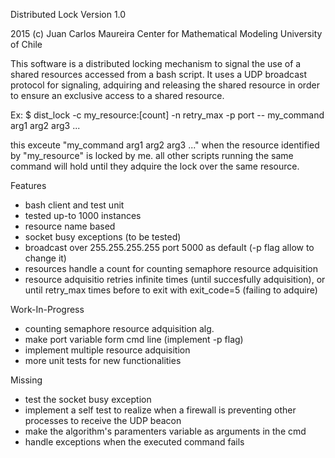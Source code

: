 Distributed Lock
Version 1.0

2015 (c) Juan Carlos Maureira
Center for Mathematical Modeling
University of Chile

This software is a distributed locking mechanism to signal the
use of a shared resources accessed from a bash script. It uses a 
UDP broadcast protocol for signaling, adquiring and releasing the shared 
resource in order to ensure an exclusive access to a shared resource. 

Ex: 
$ dist_lock -c my_resource:[count] -n retry_max -p port -- my_command arg1 arg2 arg3 ...

this exceute "my_command arg1 arg2 arg3 ..." when the resource identified by "my_resource" is locked by me.
all other scripts running the same command will hold until they adquire the lock over the same resource.

Features
- bash client and test unit
- tested up-to 1000 instances
- resource name based
- socket busy exceptions (to be tested)
- broadcast over 255.255.255.255 port 5000 as default (-p flag allow to change it)
- resources handle a count for counting semaphore resource adquisition
- resource adquisitio retries infinite times (until succesfully adquisition), or 
  until retry_max times before to exit with exit_code=5 (failing to adquire)

Work-In-Progress
- counting semaphore resource adquisition alg.
- make port variable form cmd line (implement -p flag)
- implement multiple resource adquisition
- more unit tests for new functionalities

Missing
- test the socket busy exception
- implement a self test to realize when a firewall is preventing
  other processes to receive the UDP beacon
- make the algorithm's paramenters variable as arguments in the cmd
- handle exceptions when the executed command fails

